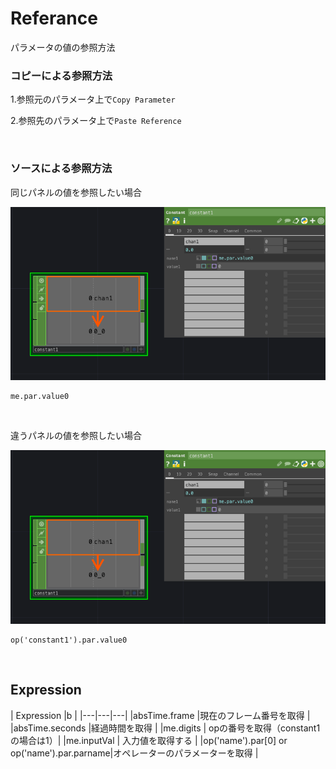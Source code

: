 # Referance



パラメータの値の参照方法

### コピーによる参照方法

1.参照元のパラメータ上で`Copy Parameter`

2.参照先のパラメータ上で`Paste Reference`

&nbsp;
&nbsp;

### ソースによる参照方法


同じパネルの値を参照したい場合

![](img/reference01.png)



```
me.par.value0
```

&nbsp;

違うパネルの値を参照したい場合

![](img/reference01.png)

```
op('constant1').par.value0	
```

&nbsp;
&nbsp;

## Expression


| Expression  |b  |
|---|---|---|
|absTime.frame  |現在のフレーム番号を取得  |
|absTime.seconds |経過時間を取得  |
|me.digits | opの番号を取得（constant1の場合は1）|
|me.inputVal | 入力値を取得する |
|op('name').par[0] or op('name').par.parname|オペレーターのパラメーターを取得 |